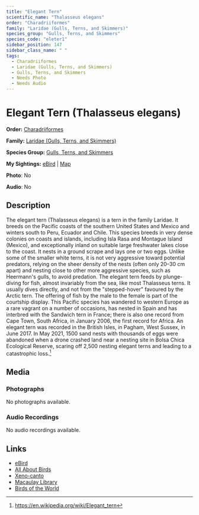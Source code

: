 ```yaml
---
title: "Elegant Tern"
scientific_name: "Thalasseus elegans"
order: "Charadriiformes"
family: "Laridae (Gulls, Terns, and Skimmers)"
species_group: "Gulls, Terns, and Skimmers"
species_code: "eleter1"
sidebar_position: 147
sidebar_class_name: " "
tags: 
  - Charadriiformes
  - Laridae (Gulls, Terns, and Skimmers)
  - Gulls, Terns, and Skimmers
  - Needs Photo
  - Needs Audio
---
```


# Elegant Tern (Thalasseus elegans)

**Order:** [Charadriiformes](/tags/charadriiformes)

**Family:** [Laridae (Gulls, Terns, and Skimmers)](/tags/laridae-gulls-terns-and-skimmers)

**Species Group:** [Gulls, Terns, and Skimmers](/tags/gulls-terns-and-skimmers)

**My Sightings:** [eBird](https://ebird.org/lifelist?r=world&time=life&spp=eleter1) | [Map](/map?species_code=eleter1)

**Photo**: No 

**Audio**: No

## Description
The elegant tern (Thalasseus elegans) is a tern in the family Laridae. It breeds on the Pacific coasts of the southern United States and Mexico and winters south to Peru, Ecuador and Chile.
This species breeds in very dense colonies on coasts and islands, including Isla Rasa and Montague Island (Mexico), and exceptionally inland on suitable large freshwater lakes close to the coast. It nests in a ground scrape and lays one or two eggs. Unlike some of the smaller white terns, it is not very aggressive toward potential predators, relying on the sheer density of the nests (often only 20–30 cm apart) and nesting close to other more aggressive species, such as Heermann's gulls, to avoid predation.
The elegant tern feeds by plunge-diving for fish, almost invariably from the sea, like most Thalasseus terns. It usually dives directly, and not from the "stepped-hover" favoured by the Arctic tern.  The offering of fish by the male to the female is part of the courtship display.
This Pacific species has wandered to western Europe as a rare vagrant on a number of occasions, has nested in Spain and has interbred with the Sandwich tern in France; there is also one record from Cape Town, South Africa, in January 2006, the first record for Africa. An elegant tern was recorded in the British Isles, in Pagham, West Sussex, in June 2017. In May 2021, 1500 sand nests with thousands of eggs were abandoned when a drone crashed land near a nesting site in Bolsa Chica Ecological Reserve, scaring off 2,500 nesting elegant terns and leading to a catastrophic loss.[^1]

[^1]: https://en.wikipedia.org/wiki/Elegant_tern

## Media
### Photographs
No photographs available.

### Audio Recordings
No audio recordings available.

## Links
* [eBird](https://ebird.org/species/eleter1) 
* [All About Birds](https://www.allaboutbirds.org/guide/eleter1) 
* [Xeno-canto](https://www.xeno-canto.org/species/thalasseus-elegans) 
* [Macaulay Library](https://search.macaulaylibrary.org/catalog?taxonCode=eleter1&sort=rating_rank_desc)
* [Birds of the World](https://birdsoftheworld.org/bow/species/eleter1)
